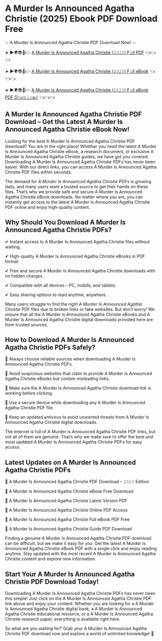 # A Murder Is Announced Agatha Christie (2025) Ebook PDF Download Free

💥 A Murder Is Announced Agatha Christie PDF Download Now! 💥

➤ ►🌍📚📱👉 [A Murder Is Announced Agatha Christie (𝟸𝟶𝟸𝟻) F𝚞ll PDF](https://getpdf.xyz/a-murder-is-announced-agatha-christie) 👈👈👈


➤ ►🌍📚📱👉 [A Murder Is Announced Agatha Christie (𝟸𝟶𝟸𝟻) F𝚞ll eBook](https://getpdf.xyz/a-murder-is-announced-agatha-christie) 👈👈👈


➤ ►🌍📚📱👉 [A Murder Is Announced Agatha Christie (𝟸𝟶𝟸𝟻) F𝚞ll eBook PDF D𝚘𝚠𝚗𝚕𝚘a𝚍](https://getpdf.xyz/a-murder-is-announced-agatha-christie) 👈👈👈


## A Murder Is Announced Agatha Christie PDF Download – Get the Latest A Murder Is Announced Agatha Christie eBook Now!

Looking for the best A Murder Is Announced Agatha Christie PDF download? You are in the right place! Whether you need the latest A Murder Is Announced Agatha Christie eBook, a research document, or exclusive A Murder Is Announced Agatha Christie guides, we have got you covered. Downloading A Murder Is Announced Agatha Christie PDFs has never been easier. With our direct links, you can access A Murder Is Announced Agatha Christie PDF files within seconds.

The demand for *A Murder Is Announced Agatha Christie* PDFs is growing daily, and many users want a trusted source to get their hands on these files. That’s why we provide safe and secure A Murder Is Announced Agatha Christie eBook downloads. No matter where you are, you can instantly get access to the latest A Murder Is Announced Agatha Christie PDF online and enjoy high-quality content.

## Why Should You Download A Murder Is Announced Agatha Christie PDFs?

✔ Instant access to A Murder Is Announced Agatha Christie files without waiting.

✔ High-quality A Murder Is Announced Agatha Christie eBooks in PDF format.

✔ Free and secure A Murder Is Announced Agatha Christie downloads with no hidden charges.

✔ Compatible with all devices – PC, mobile, and tablets.

✔ Easy sharing options to read anytime, anywhere.

Many users struggle to find the right *A Murder Is Announced Agatha Christie* PDF files due to broken links or fake websites. But don’t worry! We ensure that all the A Murder Is Announced Agatha Christie eBooks and A Murder Is Announced Agatha Christie digital downloads provided here are from trusted sources.

## How to Download A Murder Is Announced Agatha Christie PDFs Safely?

📌 Always choose reliable sources when downloading A Murder Is Announced Agatha Christie PDFs.

📌 Avoid suspicious websites that claim to provide A Murder Is Announced Agatha Christie eBooks but contain misleading links.

📌 Make sure the A Murder Is Announced Agatha Christie download link is working before clicking.

📌 Use a secure device while downloading any A Murder Is Announced Agatha Christie PDF file.

📌 Keep an updated antivirus to avoid unwanted threats from A Murder Is Announced Agatha Christie digital downloads.

The internet is full of A Murder Is Announced Agatha Christie PDF links, but not all of them are genuine. That’s why we make sure to offer the best and most updated A Murder Is Announced Agatha Christie PDFs for easy access.

## Latest Updates on A Murder Is Announced Agatha Christie PDFs

🔹 A Murder Is Announced Agatha Christie PDF Download – 𝟸𝟶𝟸𝟻 Edition

🔹 A Murder Is Announced Agatha Christie eBook Free Download

🔹 A Murder Is Announced Agatha Christie Latest Version PDF

🔹 A Murder Is Announced Agatha Christie Online PDF Access

🔹 A Murder Is Announced Agatha Christie Full eBook PDF Free

🔹 A Murder Is Announced Agatha Christie Guide PDF Download

Finding a genuine A Murder Is Announced Agatha Christie PDF download can be difficult, but we make it easy for you. Get the latest A Murder Is Announced Agatha Christie eBook PDF with a single click and enjoy reading anytime. Stay updated with the most recent A Murder Is Announced Agatha Christie content and explore new information.

## Start Your A Murder Is Announced Agatha Christie PDF Download Today!

Downloading A Murder Is Announced Agatha Christie PDFs has never been this simple! Just click on the A Murder Is Announced Agatha Christie PDF link above and enjoy your content. Whether you are looking for a A Murder Is Announced Agatha Christie digital book, a A Murder Is Announced Agatha Christie educational resource, or a A Murder Is Announced Agatha Christie research paper, everything is available right here.

So what are you waiting for? Grab your A Murder Is Announced Agatha Christie PDF download now and explore a world of unlimited knowledge! 🚀